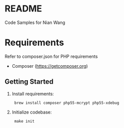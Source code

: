 # README #

Code Samples for Nian Wang

# Requirements #

Refer to composer.json for PHP requirements

* Composer (https://getcomposer.org)

## Getting Started ##

1. Install requirements:

        brew install composer php55-mcrypt php55-xdebug

2. Initialize codebase:

        make init
